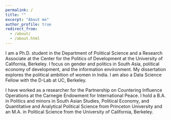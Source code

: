 ```yaml
---
permalink: /
title: ""
excerpt: "About me"
author_profile: true
redirect_from: 
  - /about/
  - /about.html
---
```


I am a Ph.D. student in the Department of Political Science and a Research Associate at the Center for the Politics of Development at the University of California, Berkeley. I focus on gender and politics in South Asia, political economy of development, and the information environment. My dissertation explores the political ambition of women in India. I am also a Data Science Fellow with the D-Lab at UC, Berkeley. 

I have worked as a researcher for the Partnership on Countering Influence Operations at the Carnegie Endowment for International Peace. I hold a B.A. in Politics and minors in South Asian Studies, Political Economy, and Quantitative and Analytical Political Science from Princeton University and an M.A. in Political Science from the University of California, Berkeley.